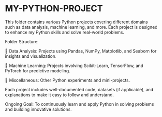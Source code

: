 # MY-PYTHON-PROJECT

This folder contains various Python projects covering different domains such as data analysis, machine learning, and more. Each project is designed to enhance my Python skills and solve real-world problems.

Folder Structure:

📁 Data Analysis: Projects using Pandas, NumPy, Matplotlib, and Seaborn for insights and visualization.

📁 Machine Learning: Projects involving Scikit-Learn, TensorFlow, and PyTorch for predictive modeling.

📁 Miscellaneous: Other Python experiments and mini-projects.

Each project includes well-documented code, datasets (if applicable), and explanations to make it easy to follow and understand.

Ongoing Goal: To continuously learn and apply Python in solving problems and building innovative solutions.
